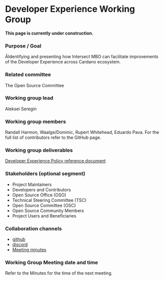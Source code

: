 # Developer Experience Working Group

**This page is currently under construction.**

### Purpose / Goal

ÂIdentifying and presenting how Intersect MBO can facilitate improvements of the Developer Experience across Cardano ecosystem.

### Related committee

The Open Source Committee

### Working group lead

Aleksei Seregin

### Working group members

Randall Harmon, Waalge/Dominic, Rupert Whitehead, Eduardo Pava. For the full list of contributors refer to the GitHub page.

### Working group deliverables

[Developer Experience Policy reference document](https://docs.google.com/document/d/1L8gpgkmQ5hmCr8EPivVbvkbdMIaSaKcNPqlAbieXaQE/edit?usp=sharing)

### Stakeholders (optional segment)

* Project Maintainers
* Developers and Contributors
* Open Source Office (OSO)
* Technical Steering Committee (TSC)
* Open Source Committee (OSC)
* Open Source Community Members
* Project Users and Beneficiaries

### Collaboration channels

* [github](https://github.com/input-output-hk/Developer-Experience-working-group)
* [discord](https://discord.com/channels/1136727663583698984/1166691173964988416)
* [Meeting minutes](https://docs.google.com/document/d/196b\_9yoaF-J7rRC4\_5tg4UFXyh3vnH6L\_pm2tmMOh1E/edit?usp=sharing)

### Working Group Meeting date and time

Refer to the Minutes for the time of the next meeting.

